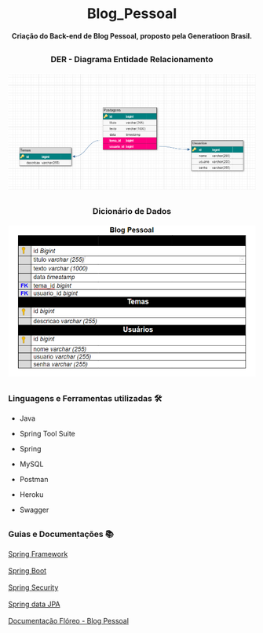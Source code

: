 <div align = "center"><h1>Blog_Pessoal <br>
  <h4> Criação do Back-end de Blog Pessoal, proposto pela Generatioon Brasil. </div>


  
  ##
  
<div align = "center">
  <p><h3>DER - Diagrama Entidade Relacionamento
  <br><br>
  <img width="900px" src="https://github.com/maiurysousa/Blog_Pessoal/blob/main/Documentacao/baixados.png"/>
  
  ##
  
  <p><h3>Dicionário de Dados
  <br><br>
  <img width="900px" src="https://github.com/maiurysousa/Blog_Pessoal/blob/main/Documentacao/2021-10-26%20(9).png"/>
  </div>
  
  ##
  
   <h3>Linguagens e Ferramentas utilizadas 🛠</h3> 

- Java

- Spring Tool Suite

- Spring

- MySQL

- Postman
     
- Heroku
   
- Swagger
  
 ##

 <h3>Guias e Documentações 📚</h3>
  
 <a href="https://spring.io/projects/spring-framework">Spring Framework </a><br><br>
 <a href="https://spring.io/projects/spring-boot">Spring Boot </a><br><br>
 <a href="https://spring.io/projects/spring-security">Spring Security</a><br><br>
 <a href="https://github.com/maiurysousa/Spring/blob/main/Generation/Documenta%C3%A7%C3%A3o/Guia%20Jpa.pdf">Spring data JPA</a><br><br>
 <a href="https://github.com/maiurysousa/Blog_Pessoal/blob/main/Documentacao/Fl%C3%B3reo%20-%20Blog%20Pessoal.pdf">Documentação Flóreo - Blog Pessoal</a>


